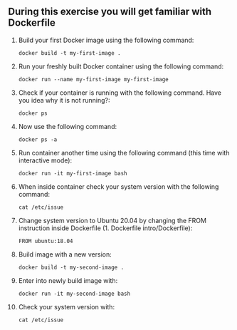 ## During this exercise you will get familiar with Dockerfile
1. Build your first Docker image using the following command:
    ```
    docker build -t my-first-image .
    ```
2. Run your freshly built Docker container using the following command:
    ```
    docker run --name my-first-image my-first-image 
    ```
3. Check if your container is running with the following command. Have you idea why it is not running?:
    ```
    docker ps
    ```
4. Now use the following command:
    ```
    docker ps -a
    ```
5. Run container another time using the following command (this time with interactive mode):
    ```
    docker run -it my-first-image bash
    ```
6. When inside container check your system version with the following command:
    ```
    cat /etc/issue
    ```
7. Change system version to Ubuntu 20.04 by changing the FROM instruction inside Dockerfile (1. Dockerfile intro/Dockerfile):
    ```
    FROM ubuntu:18.04
    ```
8. Build image with a new version:
    ```
    docker build -t my-second-image .
    ```
9. Enter into newly build image with:
    ```
    docker run -it my-second-image bash
    ``` 
10. Check your system version with:
    ```
    cat /etc/issue
    ```
